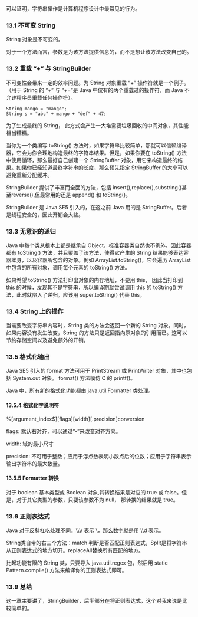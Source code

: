 
可以证明，字符串操作是计算机程序设计中最常见的行为。

### 13.1 不可变 String

String 对象是不可变的。

对于一个方法而言，参数是为该方法提供信息的，而不是想让该方法改变自己的。

### 13.2 重载 “+” 与 StringBuilder

不可变性会带来一定的效率问题。为 String 对象重载 “+” 操作符就是一个例子。（用于 String 的 “+” 与 “+=”是 Java 中仅有的两个重载过的操作符，而 Java 不允许程序员重载任何操作符）。


```
String mango = "mango";
String s = "abc" + mango + "def" + 47;
```
为了生成最终的 String， 此方式会产生一大堆需要垃圾回收的中间对象，其性能相当糟糕。

当你为一个类编写 toString() 方法时，如果字符串比较简单，那就可以信赖编译器，它会为你合理地构造最终的字符串结果。但是，如果你要在 toString() 方法中使用循环，那么最好自己创建一个 StringBuffer 对象，用它来构造最终的结果。如果你已经知道最终字符串的长度，那么预先指定 StringBuffer 的大小可以避免重新分配缓冲。

StringBuilder 提供了丰富而全面的方法，包括 insert(),replace(),substring()甚至reverse(),但最常用的还是 append() 和 toString()。

StringBuilder 是 Java SE5 引入的，在这之前 Java 用的是 StringBuffer。后者是线程安全的，因此开销会大些。

### 13.3 无意识的递归

Java 中每个类从根本上都是继承自 Object，标准容器类自然也不例外。因此容器都有 toString() 方法，并且覆盖了该方法，使得它产生的 String 结果能够表达容器本身，以及容器所包含的对象。例如 ArrayList.toString()，它会遍历 ArrayList 中包含的所有对象，调用每个元素的 toString() 方法。

如果希望 toString() 方法打印出对象的内存地址，不要用 this， 因此当打印到 this 的时候，发现其不是字符串，所以编译期就尝试调用 this 的 toString() 方法，此时就陷入了递归。应该用 super.toString() 代替 this。

### 13.4 String 上的操作

当需要改变字符串内容时，String 类的方法会返回一个新的 String 对象。同时，如果内容没有发生改变，String 的方法只是返回指向原对象的引用而已。这可以节约存储空间以及避免额外的开销。

### 13.5 格式化输出

Java SE5 引入的 format 方法可用于 PrintStream 或 PrintWriter 对象，其中也包括 System.out 对象。 format() 方法模仿 C 的 printf()。

Java 中，所有新的格式化功能都由 java.util.Formatter 类处理。

#### 13.5.4 格式化字说明符

%[argument_index$][flags][width][.precision]conversion

flags: 默认右对齐，可以通过“-”来改变对齐方向。

width: 域的最小尺寸

precision: 不可用于整数；应用于浮点数表明小数点后的位数；应用于字符串表示输出字符串的最大数量。

#### 13.5.5 Formatter 转换

对于 boolean 基本类型或 Boolean 对象,其转换结果是对应的 true 或 false。但是，对于其它类型的参数，只要该参数不为 null， 那转换的结果就是 true。

### 13.6 正则表达式

Java 对于反斜杠吃处理不同。\\\\\\\\ 表示 \\，那么数字就是用 \\\\d 表示。


String类自带的右三个方法：match 判断是否匹配正则表达式，Split是将字符串从正则表达式的地方切开。replaceAll替换所有匹配的地方。

比起功能有限的 String 类，只要导入 java.util.regex 包，然后用 static Pattern.compile() 方法来编译你的正则表达式即可。

### 13.9 总结

这一章主要讲了，StringBuilder，后半部分在将正则表达式，这个对我来说是比较简单的。